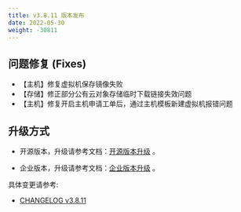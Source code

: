 ```yaml
---
title: v3.8.11 版本发布
date: 2022-05-30
weight: -30811
---
```



## 问题修复 (Fixes)

- 【主机】修复虚拟机保存镜像失败
- 【存储】修正部分公有云对象存储临时下载链接失效问题
- 【主机】修复开启主机申请工单后，通过主机模板新建虚拟机报错问题

## 升级方式

- 开源版本，升级请参考文档：[开源版本升级](https://www.cloudpods.org/zh/docs/setup/upgrade/) 。

- 企业版本，升级请参考文档：[企业版本升级](https://docs.yunion.cn/zh/docs/quick/upgrade/) 。

具体变更请参考:

- [CHANGELOG v3.8.11](https://www.cloudpods.org/zh/docs/development/changelog/release-3.8/3-8-11/)

